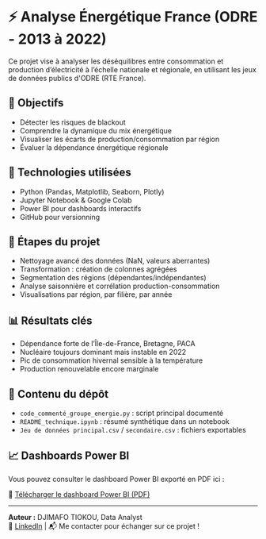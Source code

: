 
# ⚡ Analyse Énergétique France (ODRE - 2013 à 2022)

Ce projet vise à analyser les déséquilibres entre consommation et production d’électricité à l’échelle nationale et régionale, en utilisant les jeux de données publics d'ODRE (RTE France).

## 🎯 Objectifs
- Détecter les risques de blackout
- Comprendre la dynamique du mix énergétique
- Visualiser les écarts de production/consommation par région
- Évaluer la dépendance énergétique régionale

## 🧰 Technologies utilisées
- Python (Pandas, Matplotlib, Seaborn, Plotly)
- Jupyter Notebook & Google Colab
- Power BI pour dashboards interactifs
- GitHub pour versionning

## 🧹 Étapes du projet
- Nettoyage avancé des données (NaN, valeurs aberrantes)
- Transformation : création de colonnes agrégées
- Segmentation des régions (dépendantes/indépendantes)
- Analyse saisonnière et corrélation production-consommation
- Visualisations par région, par filière, par année

## 📊 Résultats clés
- Dépendance forte de l’Île-de-France, Bretagne, PACA
- Nucléaire toujours dominant mais instable en 2022
- Pic de consommation hivernal sensible à la température
- Production renouvelable encore marginale

## 📁 Contenu du dépôt
- `code_commenté_groupe_energie.py` : script principal documenté
- `README_technique.ipynb` : résumé synthétique dans un notebook
- `Jeu de données principal.csv` / `secondaire.csv` : fichiers exportables

## 📈 Dashboards Power BI
Vous pouvez consulter le dashboard Power BI exporté en PDF ici :

📄 [Télécharger le dashboard Power BI (PDF)](./dashboard-analyse-energie-france.pdf)

---

**Auteur :** DJIMAFO TIOKOU, Data Analyst  
🔗 [LinkedIn](www.linkedin.com/in/stephane-djimafo) | 📬 Me contacter pour échanger sur ce projet !
